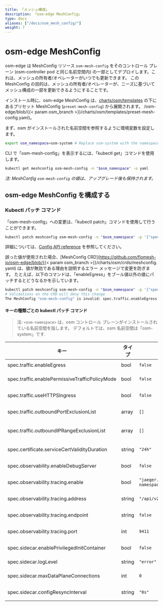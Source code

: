```yaml
---
title: 「メッシュ構成」
description: 「osm-edge MeshConfig」
type: docs
aliases: ["/docs/osm_mesh_config/"]
weight: 7
---
```


# osm-edge MeshConfig
osm-edge は MeshConfig リソース `osm-mesh-config` をそのコントロール プレーン (osm-controller pod と同じ名前空間内) の一部としてデプロイします。これは、メッシュの所有者/オペレーターがいつでも更新できます。 この MeshConfig の目的は、メッシュの所有者/オペレーターが、ニーズに基づいてメッシュ構成の一部を更新できるようにすることです。

インストール時に、osm-edge MeshConfig は、[charts/osm/templates](https://github.com/flomesh-io) の下にあるプリセット MeshConfig (`preset-mesh-config`) から展開されます。 /osm-edge/blob/{{< param osm_branch >}}/charts/osm/templates/preset-mesh-config.yaml)。

まず、osm がインストールされた名前空間を参照するように環境変数を設定します。
```bash
export osm_namespace=osm-system # Replace osm-system with the namespace where osm-edge is installed
```

CLI で「osm-mesh-config」を表示するには、「kubectl get」コマンドを使用します。

```bash
kubectl get meshconfig osm-mesh-config -n "$osm_namespace" -o yaml
```

*注: MeshConfig `osm-mesh-config` の値は、アップグレード後も保持されます。*

## osm-edge MeshConfig を構成する

### Kubectl パッチ コマンド

「osm-mesh-config」への変更は、「kubectl patch」コマンドを使用して行うことができます。
```bash
kubectl patch meshconfig osm-mesh-config -n "$osm_namespace" -p '{"spec":{"traffic":{"enableEgress":true}}}'  --type=merge
```
詳細については、[Config API reference](/docs/apidocs/config/v1alpha1) を参照してください。

誤った値が使用された場合、[MeshConfig CRD](https://github.com/flomesh-io/osm-edge/blob/{{< param osm_branch >}}/charts/osm/crds/meshconfig. yaml) は、値が無効である理由を説明するエラー メッセージで変更を防ぎます。
たとえば、以下のコマンドは、「enableEgress」をブール値以外の値にパッチするとどうなるかを示しています。
```bash
kubectl patch meshconfig osm-mesh-config -n "$osm_namespace" -p '{"spec":{"traffic":{"enableEgress":"no"}}}'  --type=merge
# Validations on the CRD will deny this change
The MeshConfig "osm-mesh-config" is invalid: spec.traffic.enableEgress: Invalid value: "string": spec.traffic.enableEgress in body must be of type boolean: "string"
```
#### キーの種類ごとの kubectl パッチ コマンド

> 注: `<osm-namespace>` は、osm コントロール プレーンがインストールされている名前空間を指します。 デフォルトでは、osm 名前空間は「osm-system」です.

| キー                                            | タイプ   | デフォルト値                                | kubectl パッチ コマンドの例                                                                                                     |
| ---------------------------------------------- | ------ | -------------------------------------------- | ------------------------------------------------------------------------------------------------------------------------------------------------------------------------------ |
| spec.traffic.enableEgress                      | bool   | `false`                                      | `kubectl patch meshconfig osm-mesh-config -n $osm_namespace -p '{"spec":{"traffic":{"enableEgress":true}}}'  --type=merge`                                                     |
| spec.traffic.enablePermissiveTrafficPolicyMode | bool   | `false`                                      | `kubectl patch meshconfig osm-mesh-config -n $osm_namespace -p '{"spec":{"traffic":{"enablePermissiveTrafficPolicyMode":true}}}'  --type=merge`                                |
| spec.traffic.useHTTPSIngress                   | bool   | `false`                                      | `kubectl patch meshconfig osm-mesh-config -n $osm_namespace -p '{"spec":{"traffic":{"useHTTPSIngress":true}}}'  --type=merge`                                                  |
| spec.traffic.outboundPortExclusionList         | array  | `[]`                                         | `kubectl patch meshconfig osm-mesh-config -n $osm_namespace -p '{"spec":{"traffic":{"outboundPortExclusionList":6379,8080}}}'  --type=merge`                                   |
| spec.traffic.outboundIPRangeExclusionList      | array  | `[]`                                         | `kubectl patch meshconfig osm-mesh-config -n $osm_namespace -p '{"spec":{"traffic":{"outboundIPRangeExclusionList":"10.0.0.0/32,1.1.1.1/24"}}}'  --type=merge`                 |
| spec.certificate.serviceCertValidityDuration   | string | `"24h"`                                      | `kubectl patch meshconfig osm-mesh-config -n $osm_namespace -p '{"spec":{"certificate":{"serviceCertValidityDuration":"24h"}}}'  --type=merge`                                 |
| spec.observability.enableDebugServer           | bool   | `false`                                      | `kubectl patch meshconfig osm-mesh-config -n $osm_namespace -p '{"spec":{"observability":{"serviceCertValidityDuration":true}}}'  --type=merge`                                |
| spec.observability.tracing.enable              | bool   | `"jaeger.<osm-namespace>.svc.cluster.local"` | `kubectl patch meshconfig osm-mesh-config -n $osm_namespace -p '{"spec":{"observability":{"tracing":{"address": "jaeger.<osm-namespace>.svc.cluster.local"}}}}'  --type=merge` |
| spec.observability.tracing.address             | string | `"/api/v2/spans"`                            | `kubectl patch meshconfig osm-mesh-config -n $osm_namespace -p '{"spec":{"observability":{"tracing":{"endpoint":"/api/v2/spans"}}}}'  --type=merge' --type=merge`              |
| spec.observability.tracing.endpoint            | string | `false`                                      | `kubectl patch meshconfig osm-mesh-config -n $osm_namespace -p '{"spec":{"observability":{"tracing":{"enable":true}}}}'  --type=merge`                                         |
| spec.observability.tracing.port                | int    | `9411`                                       | `kubectl patch meshconfig osm-mesh-config -n $osm_namespace -p '{"spec":{"observability":{"tracing":{"port":9411}}}}'  --type=merge`                                           |
| spec.sidecar.enablePrivilegedInitContainer     | bool   | `false`                                      | `kubectl patch meshconfig osm-mesh-config -n $osm_namespace -p '{"spec":{"sidecar":{"enablePrivilegedInitContainer":true}}}'  --type=merge`                                    |
| spec.sidecar.logLevel                          | string | `"error"`                                    | `kubectl patch meshconfig osm-mesh-config -n $osm_namespace -p '{"spec":{"sidecar":{"logLevel":"error"}}}'  --type=merge`                                                      |
| spec.sidecar.maxDataPlaneConnections           | int    | `0`                                          | `kubectl patch meshconfig osm-mesh-config -n $osm_namespace -p '{"spec":{"sidecar":{"maxDataPlaneConnections":"error"}}}'  --type=merge`                                       |
| spec.sidecar.configResyncInterval              | string | `"0s"`                                       | `kubectl patch meshconfig osm-mesh-config -n $osm_namespace -p '{"spec":{"sidecar":{"configResyncInterval":"30s"}}}'  --type=merge`                                            |
